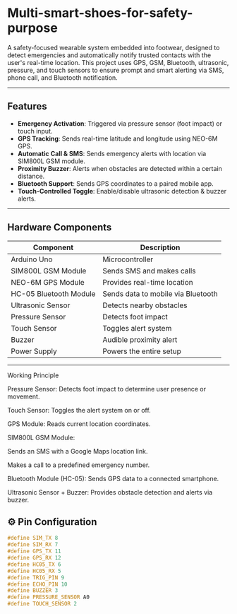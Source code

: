 # Multi-smart-shoes-for-safety-purpose

A safety-focused wearable system embedded into footwear, designed to detect emergencies and automatically notify trusted contacts with the user's real-time location. This project uses GPS, GSM, Bluetooth, ultrasonic, pressure, and touch sensors to ensure prompt and smart alerting via SMS, phone call, and Bluetooth notification.

---

##  Features

-  **Emergency Activation**: Triggered via pressure sensor (foot impact) or touch input.
-  **GPS Tracking**: Sends real-time latitude and longitude using NEO-6M GPS.
-  **Automatic Call & SMS**: Sends emergency alerts with location via SIM800L GSM module.
-  **Proximity Buzzer**: Alerts when obstacles are detected within a certain distance.
-  **Bluetooth Support**: Sends GPS coordinates to a paired mobile app.
-  **Touch-Controlled Toggle**: Enable/disable ultrasonic detection & buzzer alerts.

---

## Hardware Components

| Component              | Description                      |
|------------------------|----------------------------------|
| Arduino Uno            | Microcontroller                  |
| SIM800L GSM Module     | Sends SMS and makes calls        |
| NEO-6M GPS Module      | Provides real-time location      |
| HC-05 Bluetooth Module | Sends data to mobile via Bluetooth |
| Ultrasonic Sensor      | Detects nearby obstacles         |
| Pressure Sensor        | Detects foot impact              |
| Touch Sensor           | Toggles alert system             |
| Buzzer                 | Audible proximity alert          |
| Power Supply           | Powers the entire setup          |

---

Working Principle

Pressure Sensor: Detects foot impact to determine user presence or movement.

Touch Sensor: Toggles the alert system on or off.

GPS Module: Reads current location coordinates.

SIM800L GSM Module:

Sends an SMS with a Google Maps location link.

Makes a call to a predefined emergency number.

Bluetooth Module (HC-05): Sends GPS data to a connected smartphone.

Ultrasonic Sensor + Buzzer: Provides obstacle detection and alerts via buzzer.

## ⚙️ Pin Configuration

```cpp
#define SIM_TX 8
#define SIM_RX 7
#define GPS_TX 11 
#define GPS_RX 12
#define HC05_TX 6
#define HC05_RX 5
#define TRIG_PIN 9
#define ECHO_PIN 10
#define BUZZER 3
#define PRESSURE_SENSOR A0
#define TOUCH_SENSOR 2
